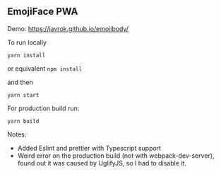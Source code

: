 ## EmojiFace PWA

Demo: https://javrok.github.io/emojibody/

To run locally

````
yarn install
````
or equivalent ``npm install`` 
 

and then
````$xslt
yarn start
````

For production build run:
````$xslt
yarn build
````

Notes:

- Added Eslint and prettier with Typescript support
- Weird error on the production build (not with webpack-dev-server), found out it was caused by UglifyJS, so I had to disable it.
